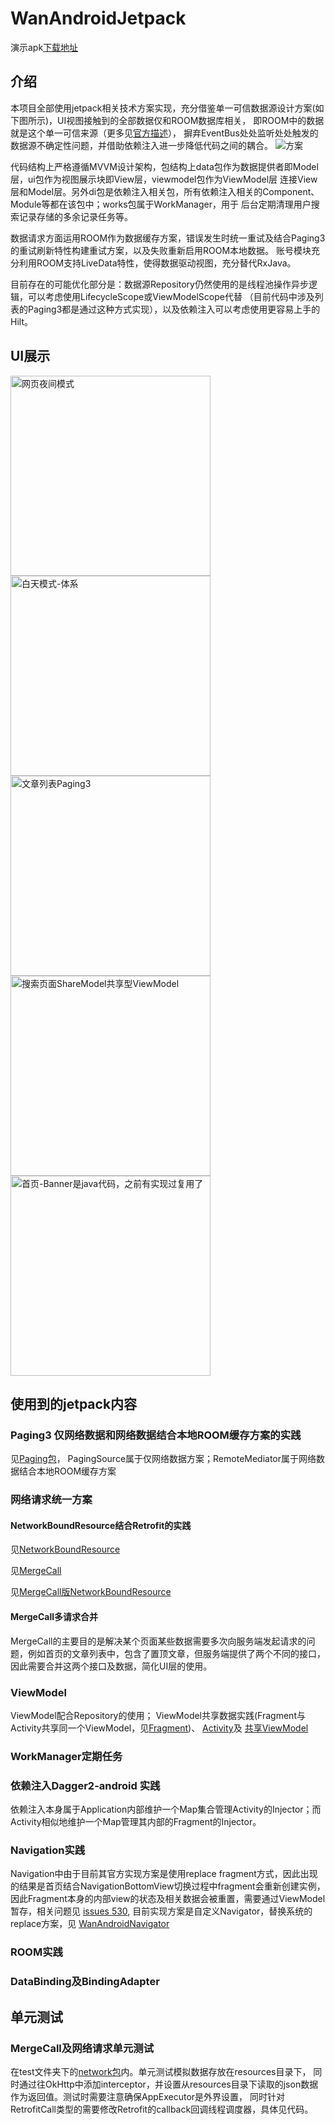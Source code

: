 # WanAndroidJetpack
演示apk[下载地址](/app/release/app-release.apk)
## 介绍
本项目全部使用jetpack相关技术方案实现，充分借鉴单一可信数据源设计方案(如下图所示)，UI视图接触到的全部数据仅和ROOM数据库相关，
即ROOM中的数据就是这个单一可信来源（更多见[官方描述](https://developer.android.google.cn/jetpack/docs/guide#truth)），
摒弃EventBus处处监听处处触发的数据源不确定性问题，并借助依赖注入进一步降低代码之间的耦合。
![方案](https://developer.android.google.cn/topic/libraries/architecture/images/final-architecture.png)


代码结构上严格遵循MVVM设计架构，包结构上data包作为数据提供者即Model层，ui包作为视图展示块即View层，viewmodel包作为ViewModel层
连接View层和Model层。另外di包是依赖注入相关包，所有依赖注入相关的Component、Module等都在该包中；works包属于WorkManager，用于
后台定期清理用户搜索记录存储的多余记录任务等。


数据请求方面运用ROOM作为数据缓存方案，错误发生时统一重试及结合Paging3的重试刷新特性构建重试方案，以及失败重新启用ROOM本地数据。
账号模块充分利用ROOM支持LiveData特性，使得数据驱动视图，充分替代RxJava。

目前存在的可能优化部分是：数据源Repository仍然使用的是线程池操作异步逻辑，可以考虑使用LifecycleScope或ViewModelScope代替
（目前代码中涉及列表的Paging3都是通过这种方式实现），以及依赖注入可以考虑使用更容易上手的Hilt。


## UI展示
<img src="displayImages/webpage.jpg" width="320" alt="网页夜间模式"/>  <img src="displayImages/dayMode.jpg" width="320" alt="白天模式-体系"/>
<img src="displayImages/pagingArticles.jpg" width="320" alt="文章列表Paging3"/>  <img src="displayImages/searchPage.jpg" width="320" alt="搜索页面ShareModel共享型ViewModel"/>
<img src="displayImages/homePage.jpg" width="320" alt="首页-Banner是java代码，之前有实现过复用了"/>

## 使用到的jetpack内容
### Paging3 仅网络数据和网络数据结合本地ROOM缓存方案的实践
见[Paging包](/app/src/main/java/com/hudson/wanandroid/data/repository/paging)，
PagingSource属于仅网络数据方案；RemoteMediator属于网络数据结合本地ROOM缓存方案
### 网络请求统一方案
#### NetworkBoundResource结合Retrofit的实践
见[NetworkBoundResource](/app/src/main/java/com/hudson/wanandroid/data/repository/base/NetworkBoundResource.kt)

见[MergeCall](/app/src/main/java/com/hudson/wanandroid/data/common/mergecall)

见[MergeCall版NetworkBoundResource](/app/src/main/java/com/hudson/wanandroid/data/repository/base)

#### MergeCall多请求合并
MergeCall的主要目的是解决某个页面某些数据需要多次向服务端发起请求的问题，例如首页的文章列表中，包含了置顶文章，但服务端提供了两个不同的接口，
因此需要合并这两个接口及数据，简化UI层的使用。
### ViewModel
ViewModel配合Repository的使用；
ViewModel共享数据实践(Fragment与Activity共享同一个ViewModel，见[Fragment](/app/src/main/java/com/hudson/wanandroid/ui/fragment/search))、
[Activity](/app/src/main/java/com/hudson/wanandroid/ui/activity/SearchActivity.kt)及
[共享ViewModel](/app/src/main/java/com/hudson/wanandroid/viewmodel/SearchModel.kt)
### WorkManager定期任务
### 依赖注入Dagger2-android 实践
依赖注入本身属于Application内部维护一个Map集合管理Activity的Injector；而Activity相似地维护一个Map管理其内部的Fragment的Injector。
### Navigation实践
Navigation中由于目前其官方实现方案是使用replace fragment方式，因此出现的结果是首页结合NavigationBottomView切换过程中fragment会重新创建实例，
因此Fragment本身的内部view的状态及相关数据会被重置，需要通过ViewModel暂存，相关问题见
[issues 530](https://github.com/android/architecture-components-samples/issues/530),
目前实现方案是自定义Navigator，替换系统的replace方案，见
[WanAndroidNavigator](/app/src/main/java/com/hudson/wanandroid/ui/fix/WanAndroidNavigator.java)
### ROOM实践
### DataBinding及BindingAdapter

## 单元测试
### MergeCall及网络请求单元测试
在test文件夹下的[network包](/app/src/test/java/com/hudson/wanandroid/network)内。单元测试模拟数据存放在resources目录下，
同时通过往OkHttp中添加interceptor，并设置从resources目录下读取的json数据作为返回值。测试时需要注意确保AppExecutor是外界设置，
同时针对RetrofitCall类型的需要修改Retrofit的callback回调线程调度器，具体见代码。

